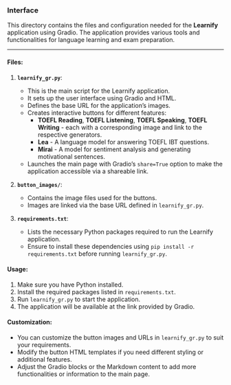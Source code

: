 ### Interface

This directory contains the files and configuration needed for the **Learnify** application using Gradio. The application provides various tools and functionalities for language learning and exam preparation.

---

#### Files:

1. **`learnify_gr.py`**:

   - This is the main script for the Learnify application.
   - It sets up the user interface using Gradio and HTML.
   - Defines the base URL for the application’s images.
   - Creates interactive buttons for different features:
     - **TOEFL Reading**, **TOEFL Listening**, **TOEFL Speaking**, **TOEFL Writing** - each with a corresponding image and link to the respective generators.
     - **Lea** - A language model for answering TOEFL IBT questions.
     - **Mirai** - A model for sentiment analysis and generating motivational sentences.
   - Launches the main page with Gradio’s `share=True` option to make the application accessible via a shareable link.

2. **`button_images/`**:

   - Contains the image files used for the buttons.
   - Images are linked via the base URL defined in `learnify_gr.py`.

3. **`requirements.txt`**:
   - Lists the necessary Python packages required to run the Learnify application.
   - Ensure to install these dependencies using `pip install -r requirements.txt` before running `learnify_gr.py`.

#### Usage:

1. Make sure you have Python installed.
2. Install the required packages listed in `requirements.txt`.
3. Run `learnify_gr.py` to start the application.
4. The application will be available at the link provided by Gradio.

#### Customization:

- You can customize the button images and URLs in `learnify_gr.py` to suit your requirements.
- Modify the button HTML templates if you need different styling or additional features.
- Adjust the Gradio blocks or the Markdown content to add more functionalities or information to the main page.
